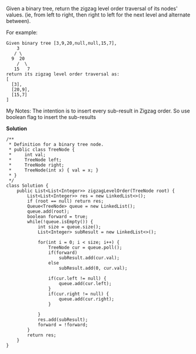   Given a binary tree, return the zigzag level order traversal of its nodes' values. (ie, from left to right, then right to     left for the next level and alternate between).

  For example:
  ```
  Given binary tree [3,9,20,null,null,15,7],
      3
     / \
    9  20
      /  \
     15   7
  return its zigzag level order traversal as:
  [
    [3],
    [20,9],
    [15,7]
  ]
```
  My Notes: The intention is to insert every sub-result in Zigzag order. So use boolean flag to insert the sub-results
  

**Solution**
```
/**
 * Definition for a binary tree node.
 * public class TreeNode {
 *     int val;
 *     TreeNode left;
 *     TreeNode right;
 *     TreeNode(int x) { val = x; }
 * }
 */
class Solution {
    public List<List<Integer>> zigzagLevelOrder(TreeNode root) {
        List<List<Integer>> res = new LinkedList<>();
        if (root == null) return res;
        Queue<TreeNode> queue = new LinkedList();
        queue.add(root);
        boolean forward = true;
        while(!queue.isEmpty()) {
            int size = queue.size();
            List<Integer> subResult = new LinkedList<>();
            
            for(int i = 0; i < size; i++) {
                TreeNode cur = queue.poll();
                if(forward)
                    subResult.add(cur.val);
                else
                    subResult.add(0, cur.val);
                
                if(cur.left != null) {
                    queue.add(cur.left);
                } 
                if(cur.right != null) {
                    queue.add(cur.right);
                }
                
            }
            res.add(subResult);
            forward = !forward;
        }
        return res;
    }
}
```
